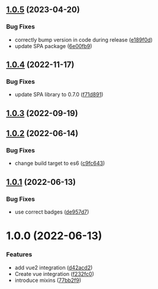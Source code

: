 ## [1.0.5](https://github.com/fingerprintjs/fingerprintjs-pro-vue/compare/fingerprintjs-pro-vue2-v1.0.4...fingerprintjs-pro-vue2-v1.0.5) (2023-04-20)


### Bug Fixes

* correctly bump version in code during release ([e189f0d](https://github.com/fingerprintjs/fingerprintjs-pro-vue/commit/e189f0d0f154e3f92cbc7bca9478de8740690055))
* update SPA package ([6e00fb9](https://github.com/fingerprintjs/fingerprintjs-pro-vue/commit/6e00fb9225e8abf8c8480e9d27ea32b2dc319f2d))

## [1.0.4](https://github.com/fingerprintjs/fingerprintjs-pro-vue/compare/fingerprintjs-pro-vue2-v1.0.3...fingerprintjs-pro-vue2-v1.0.4) (2022-11-17)


### Bug Fixes

* update SPA library to 0.7.0 ([f71d891](https://github.com/fingerprintjs/fingerprintjs-pro-vue/commit/f71d891706f690bf6ba98767d01faf69814b7e66))

## [1.0.3](https://github.com/fingerprintjs/fingerprintjs-pro-vue/compare/fingerprintjs-pro-vue2-v1.0.2...fingerprintjs-pro-vue2-v1.0.3) (2022-09-19)

## [1.0.2](https://github.com/fingerprintjs/fingerprintjs-pro-vue/compare/fingerprintjs-pro-vue2-v1.0.1...fingerprintjs-pro-vue2-v1.0.2) (2022-06-14)


### Bug Fixes

* change build target to es6 ([c9fc643](https://github.com/fingerprintjs/fingerprintjs-pro-vue/commit/c9fc643872029fa10d04312681daa8dc6d518809))

## [1.0.1](https://github.com/fingerprintjs/fingerprintjs-pro-vue/compare/fingerprintjs-pro-vue2-v1.0.0...fingerprintjs-pro-vue2-v1.0.1) (2022-06-13)


### Bug Fixes

* use correct badges ([de957d7](https://github.com/fingerprintjs/fingerprintjs-pro-vue/commit/de957d79fe2319b1b9a05a68ed0e1bf33531946d))

# 1.0.0 (2022-06-13)


### Features

* add vue2 integration ([d42acd2](https://github.com/fingerprintjs/fingerprintjs-pro-vue/commit/d42acd267e499ea0a869aa77ab1849e8f4e68546))
* Create vue integration ([f232fc0](https://github.com/fingerprintjs/fingerprintjs-pro-vue/commit/f232fc0f0e9d76ebb28529701a24c3b2b0393381))
* introduce mixins ([77bb2f9](https://github.com/fingerprintjs/fingerprintjs-pro-vue/commit/77bb2f999aeafc1162e7432e7cba926279d21bbb))

